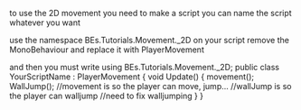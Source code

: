 to use the 2D movement you need to make a script you can name the script whatever you want 

use the namespace BEs.Tutorials.Movement._2D on your script 
remove the MonoBehaviour and replace it with PlayerMovement

and then you must write
            using BEs.Tutorials.Movement._2D;
            public class YourScriptName : PlayerMovement
            {
                void Update()
                {
                    movement(); 
                    WallJump(); 
                    //movement is so the player can move, jump...
                    //wallJump is so the player can walljump 
                    //need to fix walljumping
                }
            }
